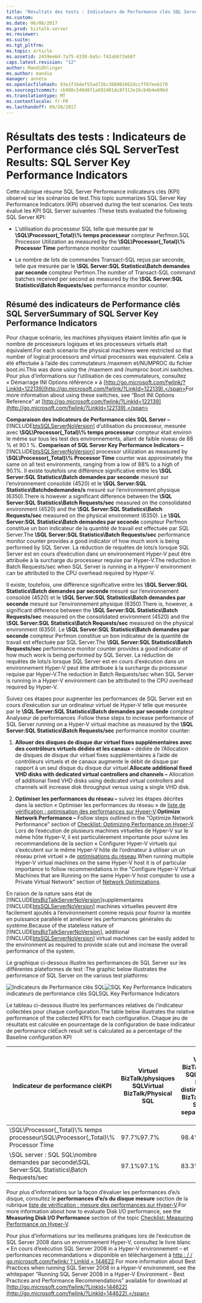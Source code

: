 ```yaml
---
title: "Résultats des tests : Indicateurs de Performance clés SQL Server | Documents Microsoft"
ms.custom: 
ms.date: 06/08/2017
ms.prod: biztalk-server
ms.reviewer: 
ms.suite: 
ms.tgt_pltfrm: 
ms.topic: article
ms.assetid: 2459ee6d-7a75-4338-ba5c-f42ab673ab87
caps.latest.revision: "12"
author: MandiOhlinger
ms.author: mandia
manager: anneta
ms.openlocfilehash: 93e1f1bdef55ad726c308902062dccff67eeb170
ms.sourcegitcommit: cb908c540d8f1a692d01dc8f313e16cb4b4e696d
ms.translationtype: MT
ms.contentlocale: fr-FR
ms.lasthandoff: 09/20/2017
---
```

# <a name="test-results-sql-server-key-performance-indicators"></a><span data-ttu-id="f4ec1-102">Résultats des tests : Indicateurs de Performance clés SQL Server</span><span class="sxs-lookup"><span data-stu-id="f4ec1-102">Test Results: SQL Server Key Performance Indicators</span></span>
<span data-ttu-id="f4ec1-103">Cette rubrique résume SQL Server Performance indicateurs clés (KPI) observé sur les scénarios de test.</span><span class="sxs-lookup"><span data-stu-id="f4ec1-103">This topic summarizes SQL Server Key Performance Indicators (KPI) observed during the test scenarios.</span></span> <span data-ttu-id="f4ec1-104">Ces tests évalué les KPI SQL Server suivantes :</span><span class="sxs-lookup"><span data-stu-id="f4ec1-104">These tests evaluated the following SQL Server KPI:</span></span>  
  
-   <span data-ttu-id="f4ec1-105">L’utilisation du processeur SQL telle que mesurée par le **\SQL\Processor(_Total)\\% temps processeur** compteur Perfmon.</span><span class="sxs-lookup"><span data-stu-id="f4ec1-105">SQL Processor Utilization as measured by the **\SQL\Processor(_Total)\\% Processor Time** performance monitor counter.</span></span>  
  
-   <span data-ttu-id="f4ec1-106">Le nombre de lots de commandes Transact-SQL reçus par seconde, telle que mesurée par le **\SQL Server:SQL Statistics\Batch demandes par seconde** compteur Perfmon.</span><span class="sxs-lookup"><span data-stu-id="f4ec1-106">The number of Transact-SQL command batches received per second as measured by the **\SQL Server:SQL Statistics\Batch Requests/sec** performance monitor counter.</span></span>  
  
## <a name="summary-of-sql-server-key-performance-indicators"></a><span data-ttu-id="f4ec1-107">Résumé des indicateurs de Performance clés SQL Server</span><span class="sxs-lookup"><span data-stu-id="f4ec1-107">Summary of SQL Server Key Performance Indicators</span></span>  
 <span data-ttu-id="f4ec1-108">Pour chaque scénario, les machines physiques étaient limités afin que le nombre de processeurs logiques et les processeurs virtuels était équivalent.</span><span class="sxs-lookup"><span data-stu-id="f4ec1-108">For each scenario the physical machines were restricted so that number of logical processors and virtual processors was equivalent.</span></span> <span data-ttu-id="f4ec1-109">Cela a été effectuée à l’aide des commutateurs /maxmem et/NUMPROC du fichier boot.ini.</span><span class="sxs-lookup"><span data-stu-id="f4ec1-109">This was done using the /maxmem and /numproc boot.ini switches.</span></span> <span data-ttu-id="f4ec1-110">Pour plus d’informations sur l’utilisation de ces commutateurs, consultez « Démarrage INI Options référence » à [http://go.microsoft.com/fwlink/?LinkId=122139](http://go.microsoft.com/fwlink/?LinkId=122139).</span><span class="sxs-lookup"><span data-stu-id="f4ec1-110">For more information about using these switches, see “Boot INI Options Reference” at [http://go.microsoft.com/fwlink/?LinkId=122139](http://go.microsoft.com/fwlink/?LinkId=122139).</span></span>  
  
 <span data-ttu-id="f4ec1-111">**Comparaison des indicateurs de Performance clés SQL Server –** [!INCLUDE[btsSQLServerNoVersion](../includes/btssqlservernoversion-md.md)] d’utilisation du processeur, mesurée avec **\SQL\Processor(_Total)\\% temps processeur** compteur était environ le même sur tous les test des environnements, allant de faible niveau de 88 % et 90.1 %.  </span><span class="sxs-lookup"><span data-stu-id="f4ec1-111">**Comparison of SQL Server Key Performance Indicators –**  [!INCLUDE[btsSQLServerNoVersion](../includes/btssqlservernoversion-md.md)] processor utilization as measured by **\SQL\Processor(_Total)\\% Processor Time** counter was approximately the same on all test environments, ranging from a low of 88% to a high of 90.1%.</span></span> <span data-ttu-id="f4ec1-112">Il existe toutefois une différence significative entre les **\SQL Server:SQL Statistics\Batch demandes par seconde** mesuré sur l’environnement consolidé (4520) et le **\SQL Server:SQL Statistics\Batchdedemandes/s** mesuré sur l’environnement physique (6350).</span><span class="sxs-lookup"><span data-stu-id="f4ec1-112">There is however a significant difference between the **\SQL Server:SQL Statistics\Batch Requests/sec** measured on the consolidated environment (4520) and the **\SQL Server:SQL Statistics\Batch Requests/sec** measured on the physical environment (6350).</span></span> <span data-ttu-id="f4ec1-113">Le **\SQL Server:SQL Statistics\Batch demandes par seconde** compteur Perfmon constitue un bon indicateur de la quantité de travail est effectuée par SQL Server.</span><span class="sxs-lookup"><span data-stu-id="f4ec1-113">The **\SQL Server:SQL Statistics\Batch Requests/sec** performance monitor counter provides a good indicator of how much work is being performed by SQL Server.</span></span> <span data-ttu-id="f4ec1-114">La réduction de requêtes de lots/s lorsque SQL Server est en cours d’exécution dans un environnement Hyper-V peut être attribuée à la surcharge du processeur requise par Hyper-V.</span><span class="sxs-lookup"><span data-stu-id="f4ec1-114">The reduction in Batch Requests/sec when SQL Server is running in a Hyper-V environment can be attributed to the CPU overhead required by Hyper-V.</span></span>  
  
 <span data-ttu-id="f4ec1-115">Il existe, toutefois, une différence significative entre les **\SQL Server:SQL Statistics\Batch demandes par seconde** mesuré sur l’environnement consolidé (4520) et le **\SQL Server:SQL Statistics\Batch demandes par seconde**  mesuré sur l’environnement physique (6350).</span><span class="sxs-lookup"><span data-stu-id="f4ec1-115">There is, however, a significant difference between the **\SQL Server:SQL Statistics\Batch Requests/sec** measured on the consolidated environment (4520) and the **\SQL Server:SQL Statistics\Batch Requests/sec** measured on the physical environment (6350).</span></span> <span data-ttu-id="f4ec1-116">Le **\SQL Server:SQL Statistics\Batch demandes par seconde** compteur Perfmon constitue un bon indicateur de la quantité de travail est effectuée par SQL Server.</span><span class="sxs-lookup"><span data-stu-id="f4ec1-116">The **\SQL Server:SQL Statistics\Batch Requests/sec** performance monitor counter provides a good indicator of how much work is being performed by SQL Server.</span></span> <span data-ttu-id="f4ec1-117">La réduction de requêtes de lots/s lorsque SQL Server est en cours d’exécution dans un environnement Hyper-V peut être attribuée à la surcharge du processeur requise par Hyper-V.</span><span class="sxs-lookup"><span data-stu-id="f4ec1-117">The reduction in Batch Requests/sec when SQL Server is running in a Hyper-V environment can be attributed to the CPU overhead required by Hyper-V.</span></span>  
  
 <span data-ttu-id="f4ec1-118">Suivez ces étapes pour augmenter les performances de SQL Server est en cours d’exécution sur un ordinateur virtuel de Hyper-V telle que mesurée par le **\SQL Server:SQL Statistics\Batch demandes par seconde** compteur Analyseur de performances :</span><span class="sxs-lookup"><span data-stu-id="f4ec1-118">Follow these steps to increase performance of SQL Server running on a Hyper-V virtual machine as measured by the **\SQL Server:SQL Statistics\Batch Requests/sec** performance monitor counter:</span></span>  
  
1.  <span data-ttu-id="f4ec1-119">**Allouer des disques de disque dur virtuel fixes supplémentaires avec des contrôleurs virtuels dédiés et les canaux –** dédiée de l’Allocation de disques de disque dur virtuel fixes supplémentaires à l’aide de contrôleurs virtuels et de canaux augmente le débit de disque par rapport à un seul disque du disque dur virtuel.</span><span class="sxs-lookup"><span data-stu-id="f4ec1-119">**Allocate additional fixed VHD disks with dedicated virtual controllers and channels –** Allocation of additional fixed VHD disks using dedicated virtual controllers and channels will increase disk throughput versus using a single VHD disk.</span></span>  
  
2.  <span data-ttu-id="f4ec1-120">**Optimiser les performances du réseau –** suivez les étapes décrites dans la section « Optimiser les performances du réseau » de [liste de vérification : optimisation des performances sur Hyper-V](~/technical-guides/checklist-optimizing-performance-on-hyper-v.md).</span><span class="sxs-lookup"><span data-stu-id="f4ec1-120">**Optimize Network Performance –** Follow steps outlined in the “Optimize Network Performance” section of [Checklist: Optimizing Performance on Hyper-V](~/technical-guides/checklist-optimizing-performance-on-hyper-v.md).</span></span> <span data-ttu-id="f4ec1-121">Lors de l’exécution de plusieurs machines virtuelles de Hyper-V sur le même hôte Hyper-V, il est particulièrement importante pour suivre les recommandations de la section « Configurer Hyper-V virtuels qui s’exécutent sur le même Hyper-V hôte de l’ordinateur à utiliser un un réseau privé virtuel » de [optimisations du réseau](../technical-guides/network-optimizations.md).</span><span class="sxs-lookup"><span data-stu-id="f4ec1-121">When running multiple Hyper-V virtual machines on the same Hyper-V host it is of particular importance to follow recommendations in the “Configure Hyper-V Virtual Machines that are Running on the same Hyper-V host computer to use a Private Virtual Network” section of [Network Optimizations](../technical-guides/network-optimizations.md).</span></span>  
  
 <span data-ttu-id="f4ec1-122">En raison de la nature sans état de [!INCLUDE[btsBizTalkServerNoVersion](../includes/btsbiztalkservernoversion-md.md)]supplémentaires [!INCLUDE[btsSQLServerNoVersion](../includes/btssqlservernoversion-md.md)] machines virtuelles peuvent être facilement ajoutés à l’environnement comme requis pour fournir la montée en puissance parallèle et améliorer les performances générales du système.</span><span class="sxs-lookup"><span data-stu-id="f4ec1-122">Because of the stateless nature of [!INCLUDE[btsBizTalkServerNoVersion](../includes/btsbiztalkservernoversion-md.md)], additional [!INCLUDE[btsSQLServerNoVersion](../includes/btssqlservernoversion-md.md)] virtual machines can be easily added to the environment as required to provide scale out and increase the overall performance of the system.</span></span>  
  
 <span data-ttu-id="f4ec1-123">Le graphique ci-dessous illustre les performances de SQL Server sur les différentes plateformes de test :</span><span class="sxs-lookup"><span data-stu-id="f4ec1-123">The graphic below illustrates the performance of SQL Server on the various test platforms:</span></span>  
  
 <span data-ttu-id="f4ec1-124">![Indicateurs de Performance clés SQL](../technical-guides/media/sqlkpi.gif "SQLKPI")</span><span class="sxs-lookup"><span data-stu-id="f4ec1-124">![SQL Key Performance Indicators](../technical-guides/media/sqlkpi.gif "SQLKPI")</span></span>  
<span data-ttu-id="f4ec1-125">indicateurs de performance clés SQL</span><span class="sxs-lookup"><span data-stu-id="f4ec1-125">SQL Key Performance Indicators</span></span>  
  
 <span data-ttu-id="f4ec1-126">Le tableau ci-dessous illustre les performances relatives de l’indicateur collectées pour chaque configuration.</span><span class="sxs-lookup"><span data-stu-id="f4ec1-126">The table below illustrates the relative performance of the collected KPI’s for each configuration.</span></span> <span data-ttu-id="f4ec1-127">Chaque jeu de résultats est calculée en pourcentage de la configuration de base indicateur de performance clé</span><span class="sxs-lookup"><span data-stu-id="f4ec1-127">Each result set is calculated as a percentage of the Baseline configuration KPI</span></span>  
  
|<span data-ttu-id="f4ec1-128">Indicateur de performance clé</span><span class="sxs-lookup"><span data-stu-id="f4ec1-128">KPI</span></span>|<span data-ttu-id="f4ec1-129">Virtuel BizTalk/physiques SQL</span><span class="sxs-lookup"><span data-stu-id="f4ec1-129">Virtual BizTalk/Physical SQL</span></span>|<span data-ttu-id="f4ec1-130">Virtuel BizTalk/virtuel SQL sur des hôtes distincts</span><span class="sxs-lookup"><span data-stu-id="f4ec1-130">Virtual BizTalk/Virtual SQL on separate Hosts</span></span>|<span data-ttu-id="f4ec1-131">Virtuel SQL BizTalk/virtuel dans l’environnement de consolidé</span><span class="sxs-lookup"><span data-stu-id="f4ec1-131">Virtual BizTalk/Virtual SQL on Consolidated environment</span></span>|  
|---------|-----------------------------------|----------------------------------------------------|--------------------------------------------------------------|  
|<span data-ttu-id="f4ec1-132">\SQL\Processor(_Total)\\% temps processeur</span><span class="sxs-lookup"><span data-stu-id="f4ec1-132">\SQL\Processor(_Total)\\% Processor Time</span></span>|<span data-ttu-id="f4ec1-133">97.7%</span><span class="sxs-lookup"><span data-stu-id="f4ec1-133">97.7%</span></span>|<span data-ttu-id="f4ec1-134">98.4%</span><span class="sxs-lookup"><span data-stu-id="f4ec1-134">98.4%</span></span>|<span data-ttu-id="f4ec1-135">99.9%</span><span class="sxs-lookup"><span data-stu-id="f4ec1-135">99.9%</span></span>|  
|<span data-ttu-id="f4ec1-136">\SQL server : SQL SQL\nombre demandes par seconde</span><span class="sxs-lookup"><span data-stu-id="f4ec1-136">\SQL Server:SQL Statistics\Batch Requests/sec</span></span>|<span data-ttu-id="f4ec1-137">97.1%</span><span class="sxs-lookup"><span data-stu-id="f4ec1-137">97.1%</span></span>|<span data-ttu-id="f4ec1-138">83.3%</span><span class="sxs-lookup"><span data-stu-id="f4ec1-138">83.3%</span></span>|<span data-ttu-id="f4ec1-139">71.2%</span><span class="sxs-lookup"><span data-stu-id="f4ec1-139">71.2%</span></span>|  
  
 <span data-ttu-id="f4ec1-140">Pour plus d’informations sur la façon d’évaluer les performances d’e/s disque, consultez le **performances d’e/s du disque mesure** section de la rubrique [liste de vérification : mesure des performances sur Hyper-V](../technical-guides/checklist-measuring-performance-on-hyper-v.md).</span><span class="sxs-lookup"><span data-stu-id="f4ec1-140">For more information about how to evaluate Disk I/O performance, see the **Measuring Disk I/O Performance** section of the topic [Checklist: Measuring Performance on Hyper-V](../technical-guides/checklist-measuring-performance-on-hyper-v.md).</span></span>  
  
 <span data-ttu-id="f4ec1-141">Pour plus d’informations sur les meilleures pratiques lors de l’exécution de SQL Server 2008 dans un environnement Hyper-V, consultez le livre blanc « En cours d’exécution SQL Server 2008 in a Hyper-V environnement – et performances recommandations » disponible en téléchargement à [http : / / go.microsoft.com/fwlink/ ? LinkId = 144622](http://go.microsoft.com/fwlink/?LinkId=144622).</span><span class="sxs-lookup"><span data-stu-id="f4ec1-141">For more information about Best Practices when running SQL Server 2008 in a Hyper-V environment, see the whitepaper “Running SQL Server 2008 in a Hyper-V Environment – Best Practices and Performance Recommendations” available for download at [http://go.microsoft.com/fwlink/?LinkId=144622](http://go.microsoft.com/fwlink/?LinkId=144622).</span></span>